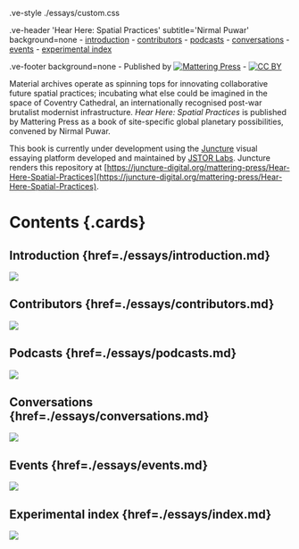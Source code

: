 .ve-style ./essays/custom.css

.ve-header 'Hear Here: Spatial Practices' subtitle='Nirmal Puwar' background=none
    - [introduction](/essays/introduction.md)
    - [contributors](/essays/contributors.md)
    - [podcasts](/essays/podcasts.md)
    - [conversations](/essays/conversations.md)
    - [events](/essays/events.md)
    - [experimental index](/essays/index.md)

.ve-footer background=none
    - Published by [![Mattering Press](https://www.matteringpress.org/wp-content/themes/matteringpress/img/mattering-press.png)](https://www.matteringpress.org/)
    - [![CC BY](https://licensebuttons.net/l/by/4.0/88x31.png)](https://creativecommons.org/licenses/by/4.0/)

Material archives operate as spinning tops for innovating collaborative future spatial practices; incubating what else could be imagined in the space of Coventry Cathedral, an internationally recognised post-war brutalist modernist infrastructure. *Hear Here: Spatial Practices* is published by Mattering Press as a book of site-specific global planetary possibilities, convened by Nirmal Puwar.

This book is currently under development using the [Juncture](https://www.juncture-digital.org/) visual essaying platform developed and maintained by [JSTOR Labs](https://labs.jstor.org/). Juncture renders this repository at [https://juncture-digital.org/mattering-press/Hear-Here-Spatial-Practices](https://juncture-digital.org/mattering-press/Hear-Here-Spatial-Practices).

# Contents {.cards}

## Introduction {href=./essays/introduction.md}

![](/media/generic/POD5_ChapOfIndustry_Alt_detail.jpg)

## Contributors {href=./essays/contributors.md}

![](/media/generic/IMG_8963_chairs_detail.jpg)

## Podcasts {href=./essays/podcasts.md}

![](/media/generic/IMG_8909_Nave_letterbox_view.jpg)

## Conversations {href=./essays/conversations.md}

![](/media/generic/Chair_CU.jpg)

## Events {href=./essays/events.md}

![](/media/generic/Pod02_Penny_01.jpg)

## Experimental index {href=./essays/index.md}

![](/media/generic/Plumbline_detail_01.jpg)
